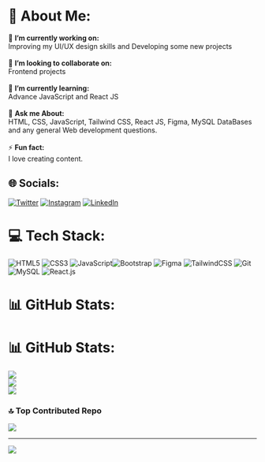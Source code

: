 # 💫 About Me:
🔭 **I’m currently working on:**  <br>Improving my UI/UX design skills and Developing some new projects<br><br>👯 **I’m looking to collaborate on:**  <br>Frontend projects<br><br>🌱 **I’m currently learning:**  <br>Advance JavaScript and React JS<br><br>💬 **Ask me About:**  <br>HTML, CSS, JavaScript, Tailwind CSS, React JS, Figma, MySQL DataBases and any general Web development questions.<br><br>⚡ **Fun fact:**  <br>I love creating content.


## 🌐 Socials:
[![Twitter](https://img.shields.io/badge/Twitter-%231DA1F2.svg?logo=Twitter&logoColor=white)](https://x.com/Pranav_Malwad?t=Bk89OxH2PP6XQR-0PCopPw&s=09) [![Instagram](https://img.shields.io/badge/Instagram-%23E4405F.svg?logo=Instagram&logoColor=white)](https://www.instagram.com/pranavmalwad?igsh=NGVhN2U2NjQ0Yg==) [![LinkedIn](https://img.shields.io/badge/LinkedIn-%230077B5.svg?logo=linkedin&logoColor=white)](https://www.linkedin.com/in/pranav-malwad?utm_source=share&utm_campaign=share_via&utm_content=profile&utm_medium=android_app) 
# 💻 Tech Stack:
 ![HTML5](https://img.shields.io/badge/html5-%23E34F26.svg?style=for-the-badge&logo=html5&logoColor=white) ![CSS3](https://img.shields.io/badge/css3-%231572B6.svg?style=for-the-badge&logo=css3&logoColor=white) ![JavaScript](https://img.shields.io/badge/javascript-%23323330.svg?style=for-the-badge&logo=javascript&logoColor=%23F7DF1E)![Bootstrap](https://img.shields.io/badge/bootstrap-%23563D7C.svg?style=for-the-badge&logo=bootstrap&logoColor=white) ![Figma](https://img.shields.io/badge/figma-191970?style=for-the-badge&logo=figma&logoColor=white) ![TailwindCSS](https://img.shields.io/badge/tailwindcss-%2338B2AC.svg?style=for-the-badge&logo=tailwind-css&logoColor=white) ![Git](https://img.shields.io/badge/Git-%232C8EBB.svg?style=for-the-badge&logo=git&logoColor=white) ![MySQL](https://img.shields.io/badge/mysql-%2300f.svg?style=for-the-badge&logo=mysql&logoColor=white) ![React.js](https://img.shields.io/badge/react-%2300f.svg?style=for-the-badge&logo=react&logoColor=white)

# 📊 GitHub Stats:
# 📊 GitHub Stats:
![](https://github-readme-stats.vercel.app/api?username=Pranav-Malwad&theme=dark&hide_border=false&include_all_commits=false&count_private=false)<br/>
![](https://github-readme-streak-stats.herokuapp.com/?user=Pranav-Malwad&theme=dark&hide_border=false)<br/>
![](https://github-readme-stats.vercel.app/api/top-langs/?username=Pranav-Malwad&theme=dark&hide_border=false&include_all_commits=false&count_private=false&layout=compact)
### 🔝 Top Contributed Repo
![](https://github-contributor-stats.vercel.app/api?username=Pranav-Malwad&limit=5&theme=tokyonight&combine_all_yearly_contributions=true)

---
[![](https://visitcount.itsvg.in/api?id=pranav-malwad&icon=0&color=0)](https://visitcount.itsvg.in)

<!-- Proudly created with GPRM ( https://gprm.itsvg.in ) -->
